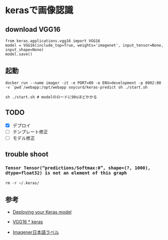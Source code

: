 # kerasで画像認識

## download VGG16
```
from keras.applications.vgg16 import VGG16
model = VGG16(include_top=True, weights='imagenet', input_tensor=None, input_shape=None)
model.save()
```

## 起動
```
docker run --name imager -it -e PORT=80 -e ENV=development -p 8002:80 -v `pwd`/webapp:/opt/webapp soycurd/keras-predict sh ./start.sh
```

```
sh ./start.sh # modelのロードに90sほどかかる
```

## TODO
+ [x] デプロイ
+ [ ] テンプレート修正
+ [ ] モデル修正

## trouble shoot
### `Tensor Tensor(“predictions/Softmax:0”, shape=(?, 1000), dtype=float32) is not an element of this graph`

```
rm -r ~/.keras/
```

## 参考
+ [Deploying your Keras model](https://medium.com/@burgalon/deploying-your-keras-model-35648f9dc5fb)

+ [VGG16 * keras](http://aidiary.hatenablog.com/entry/20170104/1483535144)

+ [Imagener日本語ラベル](http://pynote.hatenablog.com/entry/keras-vgg16-mode)
